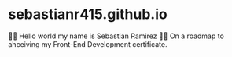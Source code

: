 # sebastianr415.github.io
:astronaut: Hello world my name is Sebastian Ramirez
:technologist: On a roadmap to ahceiving my Front-End Development certificate.
